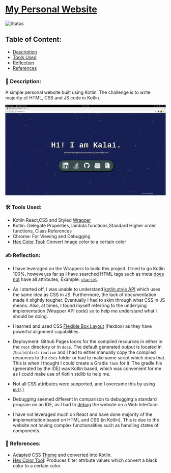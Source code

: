 # [My Personal Website](https://kalaiz.github.io/)
![Status](https://img.shields.io/badge/status-viewable-green)

## Table of Content:
- [Description](#-description)
- [Tools Used](#%EF%B8%8F-tools-used)
- [Reflection](#%EF%B8%8F-reflection)
- [References](#-references)

### 📜 Description:
A simple personal website built using Kotlin. The challenge is to write majority of HTML, CSS and JS code in Kotlin.

<p align="center">
<img src="/resources/website_overview.gif"  /> 
</p>

### 🛠️ Tools Used:
- Kotlin React,CSS and Styled [Wrapper](https://github.com/JetBrains/kotlin-wrappers)
- Kotlin: Delegate Properties, lambda functions,Standard Higher order functions, Class References
- Chrome: For Viewing and Debugging
- [Hex Color Tool](https://codepen.io/sosuke/pen/Pjoqqp): Convert Image color to a certain color 


### ✍️ Reflection:
- I have leveraged on the Wrappers to build this project. I tried to go Kotlin 100%, however,as far as I have searched HTML tags such as meta [does not](https://github.com/JetBrains/kotlin-wrappers/blob/4c757b59f94e92146e9686f6a0444fe28c1b1a93/kotlin-react-dom/src/main/kotlin/react/dom/ReactDOMTags.kt#L171) have all attributes; Example: [`charset`](https://www.w3schools.com/tags/att_meta_charset.asp). 

- As I started off, I was unable to understand [kotlin.style API](https://github.com/JetBrains/kotlin-wrappers/tree/master/kotlin-styled) which uses the same idea as CSS in JS. Furthermore, the lack of documentation made it slightly tougher. Eventually I had to skim through what CSS in JS means. Also, at times, I found myself referring to the underlying implementation (Wrapper API code) so to help me understand what I should be doing. 

- I learned and used CSS [Flexible Box Layout](https://developer.mozilla.org/en-US/docs/Web/CSS/CSS_Flexible_Box_Layout/Basic_Concepts_of_Flexbox) (flexbox) as they have powerful alignment capabilities.

- Deployment: Github Pages looks for the compiled resources in either in the `root` directory or in `docs`. The default generated output is located in `/build/distribution` and I had to either manually copy the compiled resources to the `docs` folder or had to make some script which does that. This is when I thought I could create a Gradle `Task` for it. The gradle file (generated by the IDE) was Kotlin based, which was convenient for me as I could make use of Kotlin stdlib to help me.

- Not all CSS attributes were supported, and I overcame this by using [`put()`](https://github.com/JetBrains/kotlin-wrappers/tree/master/kotlin-styled#css-properties)

- Debugging seemed different in comparison to debugging a standard program  on an IDE, as I had to [debug](https://kotlinlang.org/docs/tutorials/javascript/debugging-kotlin-in-browser.html) the website on a Web Interface.

- I have not leveraged much on React and have done majority of the implementation based on HTML and CSS (in Kotlin). This is due to the website not having complex functionalities such as handling states of components.



### 🔖 References:
- Adapted CSS [Theme](https://codepen.io/d3vsh4/pen/LMYLYp) and converted into Kotlin.
- [Hex Color Tool](https://codepen.io/sosuke/pen/Pjoqqp): Produces filter attrbute values which convert a black color to a certain color. 




